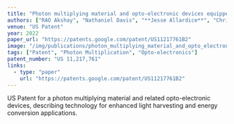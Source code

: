```yaml
---
title: "Photon multiplying material and opto-electronic devices equipped therewith"
authors: ["RAO Akshay", "Nathaniel Davis", "**Jesse Allardice**", "Chris Rider", "Simon Dowland", "Jurjen Frederik Winkel"]
venue: "US Patent"
year: 2022
paper_url: "https://patents.google.com/patent/US11217761B2"
image: "/img/publications/photon_multiplying_material_and_opto_electronic_devices.png"
tags: ["Patent", "Photon Multiplication", "Opto-electronics"]
patent_number: "US 11,217,761"
links:
  - type: "paper"
    url: "https://patents.google.com/patent/US11217761B2"
---
```


US Patent for a photon multiplying material and related opto-electronic devices, describing technology for enhanced light harvesting and energy conversion applications.